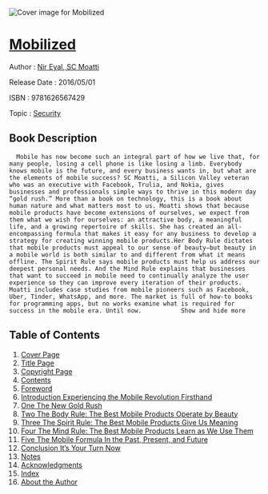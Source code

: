 ![Cover image for Mobilized](https://imgdetail.ebookreading.net/cover/cover/security/EB9781626567429.jpg)

[Mobilized](https://ebookreading.net/view/book/Mobilized-EB9781626567429_1.html "Mobilized")
====================================================================================================================

Author : [Nir Eyal](https://ebookreading.net/search/author/Nir+Eyal),[ SC Moatti](https://ebookreading.net/search/author/+SC+Moatti)

Release Date : 2016/05/01

ISBN : 9781626567429

Topic : [Security](https://ebookreading.net/search/category/security)

Book Description
-----------------

      Mobile has now become such an integral part of how we live that, for many people, losing a cell phone is like losing a limb. Everybody knows mobile is the future, and every business wants in, but what are the elements of mobile success? SC Moatti, a Silicon Valley veteran who was an executive with Facebook, Trulia, and Nokia, gives businesses and professionals simple ways to thrive in this modern day “gold rush.” More than a book on technology, this is a book about human nature and what matters most to us. Moatti shows that because mobile products have become extensions of ourselves, we expect from them what we wish for ourselves: an attractive body, a meaningful life, and a growing repertoire of skills. She has created an all-encompassing formula that makes it easy for any business to develop a strategy for creating winning mobile products.Her Body Rule dictates that mobile products must appeal to our sense of beauty—but beauty in a mobile world is both similar to and different from what it means offline. The Spirit Rule says mobile products must help us address our deepest personal needs. And the Mind Rule explains that businesses that want to succeed in mobile need to continually analyze the user experience so they can improve every iteration of their products. Moatti includes case studies from mobile pioneers such as Facebook, Uber, Tinder, WhatsApp, and more. The market is full of how-to books for programming apps, but no works examine what is required for success in the mobile era. Until now.           Show and hide more                
Table of Contents
-----------------

1. [Cover Page](https://ebookreading.net/view/book/Mobilized-EB9781626567429_1.html)
1. [Title Page](https://ebookreading.net/view/book/Mobilized-EB9781626567429_3.html)
1. [Copyright Page](https://ebookreading.net/view/book/Mobilized-EB9781626567429_4.html)
1. [Contents](https://ebookreading.net/view/book/Mobilized-EB9781626567429_6.html#cont_1)
1. [Foreword](https://ebookreading.net/view/book/Mobilized-EB9781626567429_7.html#pref_1)
1. [Introduction Experiencing the Mobile Revolution Firsthand](https://ebookreading.net/view/book/Mobilized-EB9781626567429_9.html#intro_1)
1. [One The New Gold Rush](https://ebookreading.net/view/book/Mobilized-EB9781626567429_10.html#ch01_1)
1. [Two The Body Rule: The Best Mobile Products Operate by Beauty](https://ebookreading.net/view/book/Mobilized-EB9781626567429_11.html#ch02_1)
1. [Three The Spirit Rule: The Best Mobile Products Give Us Meaning](https://ebookreading.net/view/book/Mobilized-EB9781626567429_12.html#ch03_1)
1. [Four The Mind Rule: The Best Mobile Products Learn as We Use Them](https://ebookreading.net/view/book/Mobilized-EB9781626567429_13.html#ch04_1)
1. [Five The Mobile Formula In the Past, Present, and Future](https://ebookreading.net/view/book/Mobilized-EB9781626567429_14.html#ch05_1)
1. [Conclusion It’s Your Turn Now](https://ebookreading.net/view/book/Mobilized-EB9781626567429_15.html#ch06_1)
1. [Notes](https://ebookreading.net/view/book/Mobilized-EB9781626567429_16.html#notes_1)
1. [Acknowledgments](https://ebookreading.net/view/book/Mobilized-EB9781626567429_17.html#ack_1)
1. [Index](https://ebookreading.net/view/book/Mobilized-EB9781626567429_18.html#index_1)
1. [About the Author](https://ebookreading.net/view/book/Mobilized-EB9781626567429_19.html#author_1)

